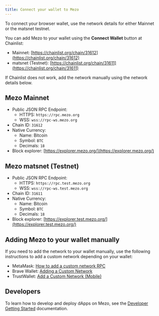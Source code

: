 ```yaml
---
title: Connect your wallet to Mezo
---
```


To connect your browser wallet, use the network details for either Mainnet or the matsnet testnet.

You can add Mezo to your wallet using the **Connect Wallet** button at Chainlist:

- Mainnet: [https://chainlist.org/chain/31612](https://chainlist.org/chain/31612)
- matsnet (Testnet): [https://chainlist.org/chain/31611](https://chainlist.org/chain/31611)

If Chainlist does not work, add the network manually using the network details below.

## Mezo Mainnet

* Public JSON RPC Endpoint:
  * HTTPS: `https://rpc.mezo.org`
  * WSS: `wss://rpc-ws.mezo.org`
* Chain ID: `31612`
* Native Currency:
  * Name: Bitcoin
  * Symbol: `BTC`
  * Decimals: `18`
* Block explorer: [https://explorer.mezo.org/](https://explorer.mezo.org/)

## Mezo matsnet (Testnet)

* Public JSON RPC Endpoint:
  * HTTPS: `https://rpc.test.mezo.org`
  * WSS: `wss://rpc-ws.test.mezo.org`
* Chain ID: `31611`
* Native Currency:
  * Name: Bitcoin
  * Symbol: `BTC`
  * Decimals: `18`
* Block explorer: [https://explorer.test.mezo.org/](https://explorer.test.mezo.org/)

## Adding Mezo to your wallet manually

If you need to add the network to your wallet manually, use the following instructions to add a custom network depending on your wallet:

* MetaMask: [How to add a custom network RPC](https://support.metamask.io/networks-and-sidechains/managing-networks/how-to-add-a-custom-network-rpc/)
* Brave Wallet: [Adding a Custom Network](https://support.brave.com/hc/en-us/articles/15614704959757-Adding-a-New-Chain)
* TrustWallet: [Add a Custom Network (Mobile)](https://community.trustwallet.com/t/how-to-add-a-custom-network-on-the-trust-wallet-mobile-app/626781)

## Developers

To learn how to develop and deploy dApps on Mezo, see the [Developer Getting Started](/docs/developers/getting-started/) documentation.
